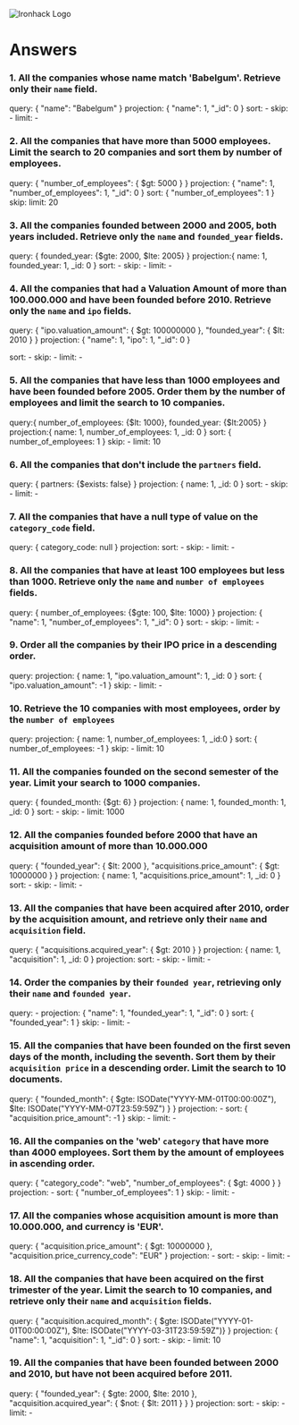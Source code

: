 ![Ironhack Logo](https://i.imgur.com/1QgrNNw.png)

# Answers

### 1. All the companies whose name match 'Babelgum'. Retrieve only their `name` field.

query: {
"name": "Babelgum"
}
projection: {
"name": 1, "\_id": 0
}
sort: -
skip: -
limit: -

### 2. All the companies that have more than 5000 employees. Limit the search to 20 companies and sort them by **number of employees**.

query: {
"number_of_employees": { $gt: 5000 }
}
projection: {
"name": 1, "number_of_employees": 1, "\_id": 0
}
sort: {
"number_of_employees": 1
}
skip:
limit: 20

### 3. All the companies founded between 2000 and 2005, both years included. Retrieve only the `name` and `founded_year` fields.

query: {
founded_year: {$gte: 2000, $lte: 2005}
}
projection:{
name: 1, founded_year: 1, \_id: 0
}
sort: -
skip: -
limit: -

### 4. All the companies that had a Valuation Amount of more than 100.000.000 and have been founded before 2010. Retrieve only the `name` and `ipo` fields.

query: {
"ipo.valuation_amount": { $gt: 100000000 },
"founded_year": { $lt: 2010 }
}
projection: {
"name": 1, "ipo": 1, "\_id": 0
}

sort: -
skip: -
limit: -

### 5. All the companies that have less than 1000 employees and have been founded before 2005. Order them by the number of employees and limit the search to 10 companies.

query:{
number_of_employees: {$lt: 1000}, founded_year: {$lt:2005}
}
projection:{
name: 1, number_of_employees: 1, \_id: 0
}
sort: {
number_of_employees: 1
}
skip: -
limit: 10

### 6. All the companies that don't include the `partners` field.

query: {
partners: {$exists: false}
}
projection: {
name: 1, \_id: 0
}
sort: -
skip: -
limit: -

### 7. All the companies that have a null type of value on the `category_code` field.

query: {
category_code: null
}
projection:
sort: -
skip: -
limit: -

### 8. All the companies that have at least 100 employees but less than 1000. Retrieve only the `name` and `number of employees` fields.

query: {
number_of_employees: {$gte: 100, $lte: 1000}
}
projection: {
"name": 1,
"number_of_employees": 1,
"\_id": 0
}
sort: -
skip: -
limit: -

### 9. Order all the companies by their IPO price in a descending order.

query:
projection: {
name: 1, "ipo.valuation_amount": 1, \_id: 0
}
sort: {
"ipo.valuation_amount": -1
}
skip: -
limit: -

### 10. Retrieve the 10 companies with most employees, order by the `number of employees`

query:
projection: {
name: 1, number_of_employees: 1, \_id:0
}
sort: {
number_of_employees: -1
}
skip: -
limit: 10

### 11. All the companies founded on the second semester of the year. Limit your search to 1000 companies.

query: {
founded_month: {$gt: 6}
}
projection: {
name: 1, founded_month: 1, \_id: 0
}
sort: -
skip: -
limit: 1000

### 12. All the companies founded before 2000 that have an acquisition amount of more than 10.000.000

query: {
"founded_year": { $lt: 2000 },
"acquisitions.price_amount": { $gt: 10000000 }
}
projection: {
name: 1, "acquisitions.price_amount": 1, \_id: 0
}
sort: -
skip: -
limit: -

### 13. All the companies that have been acquired after 2010, order by the acquisition amount, and retrieve only their `name` and `acquisition` field.

query: {
"acquisitions.acquired_year": { $gt: 2010 }
}
projection: {
name: 1, "acquisition": 1, \_id: 0
}
projection:
sort: -
skip: -
limit: -

### 14. Order the companies by their `founded year`, retrieving only their `name` and `founded year`.

query: -
projection: {
"name": 1,
"founded_year": 1,
"\_id": 0
}
sort: {
"founded_year": 1
}
skip: -
limit: -

### 15. All the companies that have been founded on the first seven days of the month, including the seventh. Sort them by their `acquisition price` in a descending order. Limit the search to 10 documents.

query: {
"founded_month": {
$gte: ISODate("YYYY-MM-01T00:00:00Z"),
$lte: ISODate("YYYY-MM-07T23:59:59Z")
}
}
projection: -
sort: {
"acquisition.price_amount": -1
}
skip: -
limit: -

### 16. All the companies on the 'web' `category` that have more than 4000 employees. Sort them by the amount of employees in ascending order.

query: {
"category_code": "web",
"number_of_employees": { $gt: 4000 }
}
projection: -
sort: {
"number_of_employees": 1
}
skip: -
limit: -

### 17. All the companies whose acquisition amount is more than 10.000.000, and currency is 'EUR'.

query: {
"acquisition.price_amount": { $gt: 10000000 },
"acquisition.price_currency_code": "EUR"
}
projection: -
sort: -
skip: -
limit: -

### 18. All the companies that have been acquired on the first trimester of the year. Limit the search to 10 companies, and retrieve only their `name` and `acquisition` fields.

query: {
"acquisition.acquired_month": {
$gte: ISODate("YYYY-01-01T00:00:00Z"),
$lte: ISODate("YYYY-03-31T23:59:59Z")}
}
projection: {
"name": 1,
"acquisition": 1,
"\_id": 0
}
sort: -
skip: -
limit: 10

### 19. All the companies that have been founded between 2000 and 2010, but have not been acquired before 2011.

query: {
"founded_year": { $gte: 2000, $lte: 2010 },
"acquisition.acquired_year": { $not: { $lt: 2011 } }
}
projection:
sort: -
skip: -
limit: -
